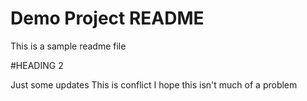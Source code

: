 # Demo Project README

This is a sample readme file

#HEADING 2

Just some updates
This is conflict
I hope this isn't much of a problem